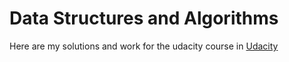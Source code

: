 # Data Structures and Algorithms

Here are my solutions and work for the udacity course in [Udacity](https://classroom.udacity.com/)
